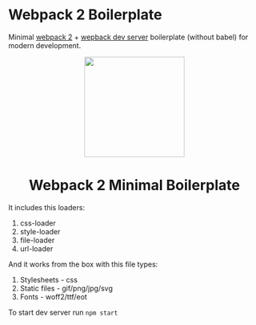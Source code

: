# Webpack 2 Boilerplate
Minimal [webpack 2](https://github.com/webpack/webpack) + [wepback dev server](https://github.com/webpack/webpack-dev-server) boilerplate (without babel) for modern development.

<div align="center">
  <a href="https://github.com/webpack/webpack">
    <img width="200" height="200"
      src="https://webpack.js.org/assets/icon-square-big.svg">
  </a>
  <h1>Webpack 2 Minimal Boilerplate</h1>
</div>

It includes this loaders:
1. css-loader
2. style-loader
3. file-loader
4. url-loader

And it works from the box with this file types:
1. Stylesheets - css
2. Static files - gif/png/jpg/svg
3. Fonts - woff2/ttf/eot


To start dev server run ``` npm start ```

